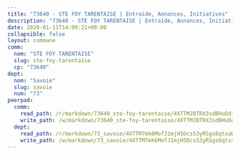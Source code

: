 ```yaml
---
title: "73640 - STE FOY TARENTAISE | Entraide, Annonces, Initiatives"
description: "73640 - STE FOY TARENTAISE | Entraide, Annonces, Initiatives"
date: 2020-01-11T14:09:21+09:00
collapsible: false
layout: commune
comm:
  nom: "STE FOY TARENTAISE"
  slug: ste-foy-tarentaise
  cp: "73640"
dept:
  nom: "Savoie"
  slug: savoie
  num: "73"
peerpad:
  comm:
    read_path: /r/markdown/73640_ste-foy-tarentaise/4XTTMJBTRX3sdBHuDdix7rPMTFL5YyzmPdDEQf8ht9TESk5pf
    write_path: /w/markdown/73640_ste-foy-tarentaise/4XTTMJBTRX3sdBHuDdix7rPMTFL5YyzmPdDEQf8ht9TESk5pf-K3TgTdQuSnhK1Lv5hkK6CKx3aiYnRJmouQYeqjt7DM73cFKqiU3qNhaGJpMF5kh8qLT2n8RPQFhkwv2otyZcKDrEynv1S6KMPTAA27cuxWZ8y4MoxEZnsAVtaqjv2UT7KzBsczKM
  dept:
    read_path: /r/markdown/73_savoie/4XTTM7mk6MofJ1mjH5Dcs53yRSgs6qtxaWYjKD54ttqHGEMur
    write_path: /w/markdown/73_savoie/4XTTM7mk6MofJ1mjH5Dcs53yRSgs6qtxaWYjKD54ttqHGEMur-K3TgTorsK1WLw8S2EgnkoX8tJEgZgam6ANhvqrVqNfiz9fX8kbMKu5AF1rqzXyxMRZgoVPrb5EERe3PeBhqF1SBfP5G1PJnvsDUF2LQSxevobpkDM4djQDebTYoo6Yx53thenJpY
---
```


